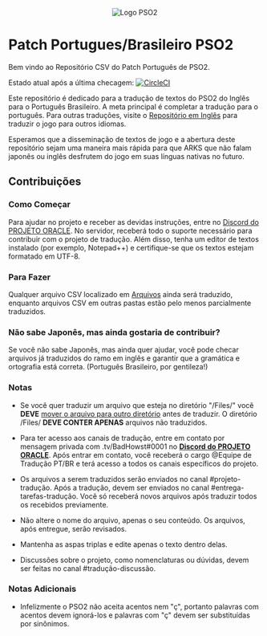<p align="center">
  <img src="https://i.imgur.com/jL1g2Le.png" alt="Logo PSO2"/>
</p>

# Patch Portugues/Brasileiro PSO2 
Bem vindo ao Repositório CSV do Patch Português de PSO2.

Estado atual após a última checagem: [![CircleCI](https://circleci.com/gh/Arks-Layer/PSO2ENPatchCSV/tree/PT.svg?style=svg)](https://circleci.com/gh/Arks-Layer/PSO2ENPatchCSV/tree/PT)

Este repositório é dedicado para a tradução de textos do PSO2 do Inglês para o Português Brasileiro. A meta principal é completar a tradução para o português. Para outras traduções, visite o [Repositório em Inglês] para traduzir o jogo para outros idiomas.

Esperamos que a disseminação de textos de jogo e a abertura deste repositório sejam uma maneira mais rápida para que ARKS que não falam japonês ou inglês desfrutem do jogo em suas línguas nativas no futuro.

## Contribuições
### Como Começar
Para ajudar no projeto e receber as devidas instruções, entre no [Discord do PROJETO ORACLE]. No servidor, receberá todo o suporte necessário para contribuir com o projeto de tradução. Além disso, tenha um editor de textos instalado (por exemplo, Notepad++) e certifique-se que os textos estejam formatado em UTF-8.

### Para Fazer
Qualquer arquivo CSV localizado em [Arquivos] ainda será traduzido, enquanto arquivos CSV em outras pastas estão pelo menos parcialmente traduzidos.

### Não sabe Japonês, mas ainda gostaria de contribuir?
Se você não sabe Japonês, mas ainda quer ajudar, você pode checar arquivos já traduzidos do ramo em inglês e garantir que a gramática e ortografia está correta. (Português Brasileiro, por gentileza!)

### Notas
* Se você quer traduzir um arquivo que esteja no diretório "/Files/" você **DEVE** [mover o arquivo para outro diretório](https://github.com/blog/1436-moving-and-renaming-files-on-github) antes de traduzir. O diretório /Files/ **DEVE CONTER APENAS** arquivos não traduzidos.
* Para ter acesso aos canais de tradução, entre em contato por mensagem privada com .tv/BadHowst#0001 no **[Discord do PROJETO ORACLE]**. Após entrar em contato, você receberá o cargo @Equipe de Tradução PT/BR e terá acesso a todos os canais específicos do projeto. 
* Os arquivos a serem traduzidos serão enviados no canal #projeto-tradução. Após a tradução, devem ser enviados no canal #entrega-tarefas-tradução. Você só receberá novos arquivos após traduzir todos os recebidos previamente.
* Não altere o nome do arquivo, apenas o seu conteúdo. Os arquivos, após entregue, serão revisados.

* Mantenha as aspas triplas e edite apenas o texto dentro delas.
* Discussões sobre o projeto, como nomenclaturas ou dúvidas, devem ser feitas no canal #tradução-discussão.

### Notas Adicionais
* Infelizmente o PSO2 não aceita acentos nem "ç", portanto palavras com acentos devem ignorá-los e palavras com "ç" devem ser substituídas por sinônimos.

[Repositório em Inglês]: https://github.com/Arks-Layer/PSO2ENPatchCSV
[Arquivos]: https://github.com/BadHowst/PSO2ENPatchCSV
[Discord do PROJETO ORACLE]: https://discord.gg/vtjsdyh
